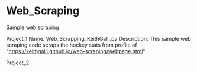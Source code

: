 # Web_Scraping
Sample web scraping

Project_1
Name: Web_Scrapping_KeithGalli.py
Description: This sample web scraping code scraps the hockey stats from profile of "https://keithgalli.github.io/web-scraping/webpage.html"

Project_2


